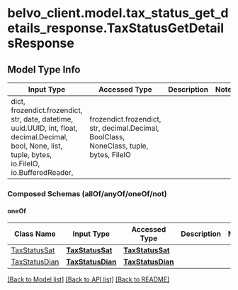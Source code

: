# belvo_client.model.tax_status_get_details_response.TaxStatusGetDetailsResponse

## Model Type Info
Input Type | Accessed Type | Description | Notes
------------ | ------------- | ------------- | -------------
dict, frozendict.frozendict, str, date, datetime, uuid.UUID, int, float, decimal.Decimal, bool, None, list, tuple, bytes, io.FileIO, io.BufferedReader,  | frozendict.frozendict, str, decimal.Decimal, BoolClass, NoneClass, tuple, bytes, FileIO |  | 

### Composed Schemas (allOf/anyOf/oneOf/not)
#### oneOf
Class Name | Input Type | Accessed Type | Description | Notes
------------- | ------------- | ------------- | ------------- | -------------
[TaxStatusSat](TaxStatusSat.md) | [**TaxStatusSat**](TaxStatusSat.md) | [**TaxStatusSat**](TaxStatusSat.md) |  | 
[TaxStatusDian](TaxStatusDian.md) | [**TaxStatusDian**](TaxStatusDian.md) | [**TaxStatusDian**](TaxStatusDian.md) |  | 

[[Back to Model list]](../../README.md#documentation-for-models) [[Back to API list]](../../README.md#documentation-for-api-endpoints) [[Back to README]](../../README.md)

